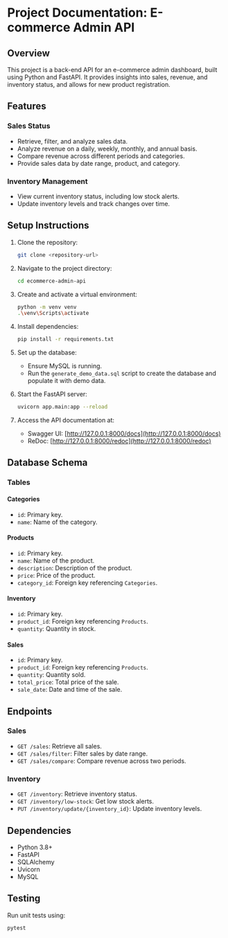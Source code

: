 # Project Documentation: E-commerce Admin API

## Overview
This project is a back-end API for an e-commerce admin dashboard, built using Python and FastAPI. It provides insights into sales, revenue, and inventory status, and allows for new product registration.

## Features

### Sales Status
- Retrieve, filter, and analyze sales data.
- Analyze revenue on a daily, weekly, monthly, and annual basis.
- Compare revenue across different periods and categories.
- Provide sales data by date range, product, and category.

### Inventory Management
- View current inventory status, including low stock alerts.
- Update inventory levels and track changes over time.

## Setup Instructions

1. Clone the repository:
   ```bash
   git clone <repository-url>
   ```

2. Navigate to the project directory:
   ```bash
   cd ecommerce-admin-api
   ```

3. Create and activate a virtual environment:
   ```bash
   python -m venv venv
   .\venv\Scripts\activate
   ```

4. Install dependencies:
   ```bash
   pip install -r requirements.txt
   ```

5. Set up the database:
   - Ensure MySQL is running.
   - Run the `generate_demo_data.sql` script to create the database and populate it with demo data.

6. Start the FastAPI server:
   ```bash
   uvicorn app.main:app --reload
   ```

7. Access the API documentation at:
   - Swagger UI: [http://127.0.0.1:8000/docs](http://127.0.0.1:8000/docs)
   - ReDoc: [http://127.0.0.1:8000/redoc](http://127.0.0.1:8000/redoc)

## Database Schema

### Tables

#### Categories
- `id`: Primary key.
- `name`: Name of the category.

#### Products
- `id`: Primary key.
- `name`: Name of the product.
- `description`: Description of the product.
- `price`: Price of the product.
- `category_id`: Foreign key referencing `Categories`.

#### Inventory
- `id`: Primary key.
- `product_id`: Foreign key referencing `Products`.
- `quantity`: Quantity in stock.

#### Sales
- `id`: Primary key.
- `product_id`: Foreign key referencing `Products`.
- `quantity`: Quantity sold.
- `total_price`: Total price of the sale.
- `sale_date`: Date and time of the sale.

## Endpoints

### Sales
- `GET /sales`: Retrieve all sales.
- `GET /sales/filter`: Filter sales by date range.
- `GET /sales/compare`: Compare revenue across two periods.

### Inventory
- `GET /inventory`: Retrieve inventory status.
- `GET /inventory/low-stock`: Get low stock alerts.
- `PUT /inventory/update/{inventory_id}`: Update inventory levels.

## Dependencies
- Python 3.8+
- FastAPI
- SQLAlchemy
- Uvicorn
- MySQL

## Testing
Run unit tests using:
```bash
pytest
```
